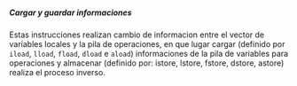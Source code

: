 ##### Cargar y guardar informaciones


Estas instrucciones realizan cambio de informacion entre el vector de variables locales y la pila de operaciones, en que lugar cargar (definido por `iload`, `lload`, `fload`, `dload` e `aload`) informaciones de la pila de variables para operaciones y almacenar (definido por: istore, lstore, fstore, dstore, astore) realiza el proceso inverso.